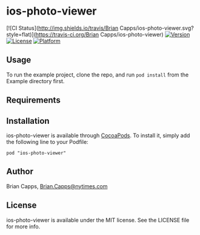 # ios-photo-viewer

[![CI Status](http://img.shields.io/travis/Brian Capps/ios-photo-viewer.svg?style=flat)](https://travis-ci.org/Brian Capps/ios-photo-viewer)
[![Version](https://img.shields.io/cocoapods/v/ios-photo-viewer.svg?style=flat)](http://cocoadocs.org/docsets/ios-photo-viewer)
[![License](https://img.shields.io/cocoapods/l/ios-photo-viewer.svg?style=flat)](http://cocoadocs.org/docsets/ios-photo-viewer)
[![Platform](https://img.shields.io/cocoapods/p/ios-photo-viewer.svg?style=flat)](http://cocoadocs.org/docsets/ios-photo-viewer)

## Usage

To run the example project, clone the repo, and run `pod install` from the Example directory first.

## Requirements

## Installation

ios-photo-viewer is available through [CocoaPods](http://cocoapods.org). To install
it, simply add the following line to your Podfile:

    pod "ios-photo-viewer"

## Author

Brian Capps, Brian.Capps@nytimes.com

## License

ios-photo-viewer is available under the MIT license. See the LICENSE file for more info.

